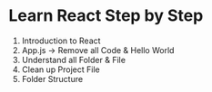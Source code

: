 # Learn React Step by Step

1. Introduction to React
1. App.js -> Remove all Code & Hello World
1. Understand all Folder & File
1. Clean up Project File
1. Folder Structure 